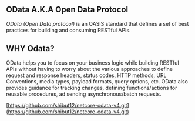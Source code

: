 ## OData A.K.A Open Data Protocol
*OData (Open Data protocol)* is an OASIS standard that defines a set of best practices for building and consuming RESTful APIs.

## WHY Odata?
OData helps you to focus on your business logic while building RESTful APIs without having to worry about the various approaches to define request and response headers, status codes, HTTP methods, URL Conventions, media types, payload formats, query options, etc. OData also provides guidance for tracking changes, defining functions/actions for reusable procedures, ad sending asynchronous/batch requests.

[https://github.com/shibut12/netcore-odata-v4.git](https://github.com/shibut12/netcore-odata-v4.git)